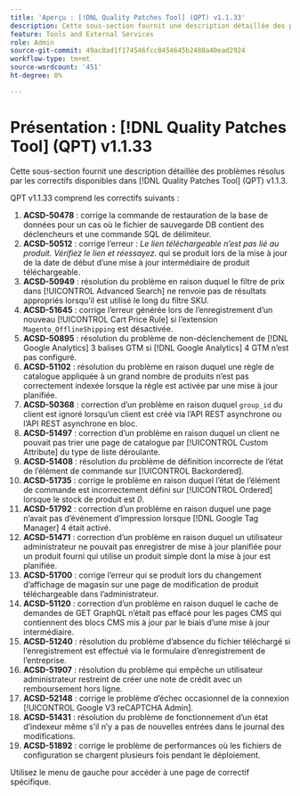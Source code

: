 ```yaml
---
title: 'Aperçu : [!DNL Quality Patches Tool] (QPT) v1.1.33'
description: Cette sous-section fournit une description détaillée des problèmes résolus par les correctifs disponibles dans [!DNL Quality Patches Tool] (QPT) v1.1.33.
feature: Tools and External Services
role: Admin
source-git-commit: 49ac8ad1f174546fcc0454645b2480a40ead2924
workflow-type: tm+mt
source-wordcount: '451'
ht-degree: 0%

---
```


# Présentation : [!DNL Quality Patches Tool] (QPT) v1.1.33

Cette sous-section fournit une description détaillée des problèmes résolus par les correctifs disponibles dans [!DNL Quality Patches Tool] (QPT) v1.1.3.

QPT v1.1.33 comprend les correctifs suivants :

1. **ACSD-50478** : corrige la commande de restauration de la base de données pour un cas où le fichier de sauvegarde DB contient des déclencheurs et une commande SQL de délimiteur.
1. **ACSD-50512** : corrige l’erreur : *Le lien téléchargeable n’est pas lié au produit. Vérifiez le lien et réessayez.* qui se produit lors de la mise à jour de la date de début d’une mise à jour intermédiaire de produit téléchargeable.
1. **ACSD-50949** : résolution du problème en raison duquel le filtre de prix dans [!UICONTROL Advanced Search] ne renvoie pas de résultats appropriés lorsqu’il est utilisé le long du filtre SKU.
1. **ACSD-51645** : corrige l’erreur générée lors de l’enregistrement d’un nouveau [!UICONTROL Cart Price Rule] si l’extension `Magento_OfflineShipping` est désactivée.
1. **ACSD-50895** : résolution du problème de non-déclenchement de [!DNL Google Analytics] 3 balises GTM si [!DNL Google Analytics] 4 GTM n’est pas configuré.
1. **ACSD-51102** : résolution du problème en raison duquel une règle de catalogue appliquée à un grand nombre de produits n’est pas correctement indexée lorsque la règle est activée par une mise à jour planifiée.
1. **ACSD-50368** : correction d’un problème en raison duquel `group_id` du client est ignoré lorsqu’un client est créé via l’API REST asynchrone ou l’API REST asynchrone en bloc.
1. **ACSD-51497** : correction d’un problème en raison duquel un client ne pouvait pas trier une page de catalogue par [!UICONTROL Custom Attribute] du type de liste déroulante.
1. **ACSD-51408** : résolution du problème de définition incorrecte de l’état de l’élément de commande sur [!UICONTROL Backordered].
1. **ACSD-51735** : corrige le problème en raison duquel l’état de l’élément de commande est incorrectement défini sur [!UICONTROL Ordered] lorsque le stock de produit est *0*.
1. **ACSD-51792** : correction d’un problème en raison duquel une page n’avait pas d’événement d’impression lorsque [!DNL Google Tag Manager] 4 était activé.
1. **ACSD-51471** : correction d’un problème en raison duquel un utilisateur administrateur ne pouvait pas enregistrer de mise à jour planifiée pour un produit fourni qui utilise un produit simple dont la mise à jour est planifiée.
1. **ACSD-51700** : corrige l’erreur qui se produit lors du changement d’affichage de magasin sur une page de modification de produit téléchargeable dans l’administrateur.
1. **ACSD-51120** : correction d’un problème en raison duquel le cache de demandes de GET GraphQL n’était pas effacé pour les pages CMS qui contiennent des blocs CMS mis à jour par le biais d’une mise à jour intermédiaire.
1. **ACSD-51240** : résolution du problème d’absence du fichier téléchargé si l’enregistrement est effectué via le formulaire d’enregistrement de l’entreprise.
1. **ACSD-51907** : résolution du problème qui empêche un utilisateur administrateur restreint de créer une note de crédit avec un remboursement hors ligne.
1. **ACSD-52148** : corrige le problème d’échec occasionnel de la connexion [!UICONTROL Google V3 reCAPTCHA Admin].
1. **ACSD-51431** : résolution du problème de fonctionnement d’un état d’indexeur même s’il n’y a pas de nouvelles entrées dans le journal des modifications.
1. **ACSD-51892** : corrige le problème de performances où les fichiers de configuration se chargent plusieurs fois pendant le déploiement.

Utilisez le menu de gauche pour accéder à une page de correctif spécifique.
